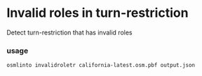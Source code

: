 # Invalid roles in turn-restriction

Detect turn-restriction that has invalid roles

### usage

`osmlinto invalidroletr california-latest.osm.pbf output.json`